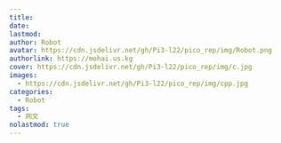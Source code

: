 ```yaml
---
title: 
date: 
lastmod: 
author: Robot
avatar: https://cdn.jsdelivr.net/gh/Pi3-l22/pico_rep/img/Robot.png
authorlink: https://mohai.us.kg
cover: https://cdn.jsdelivr.net/gh/Pi3-l22/pico_rep/img/c.jpg
images:
  - https://cdn.jsdelivr.net/gh/Pi3-l22/pico_rep/img/cpp.jpg
categories:
  - Robot
tags:
  - 网文
nolastmod: true
---
```


<!--more-->
